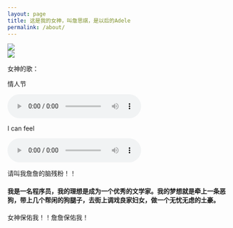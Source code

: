 ```yaml
---
layout: page
title: 这是我的女神，叫詹思祺，是以后的Adele
permalink: /about/
---
```

<image src="/images/zsq1.jpg">
<br>
<image src="/images/girl.jpg">
<br>
<p>女神的歌：</p>
<p>情人节</p>
<audio src="/images/lover.mp3" controls="controls">
Your browser does not support the audio tag.
</audio>
<p>I can feel</p>
<audio src="/images/feel.mp3" controls="controls">
Your browser does not support the audio tag.
</audio>
<p>请叫我詹詹的脑残粉！！</p>
<h4>我是一名程序员，我的理想是成为一个优秀的文学家。我的梦想就是牵上一条恶狗，带上几个帮闲的狗腿子，去街上调戏良家妇女，做一个无忧无虑的土豪。</h4>
<p>女神保佑我！！詹詹保佑我！</p>


